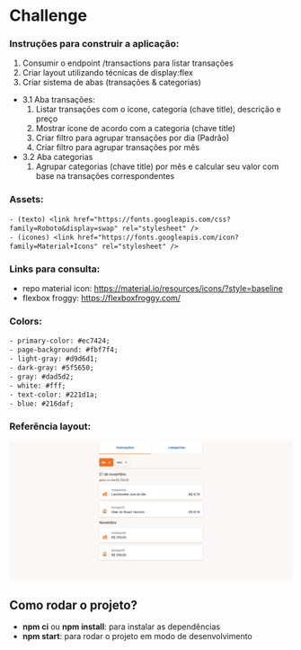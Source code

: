 # Challenge

### Instruções para construir a aplicação:
1. Consumir o endpoint /transactions para listar transações
2. Criar layout utilizando técnicas de display:flex
3. Criar sistema de abas (transações & categorias)
- 3.1 Aba transações:
    1. Listar transações com o ícone, categoria (chave title), descrição e preço
    2. Mostrar ícone de acordo com a categoria (chave title)
    3. Criar filtro para agrupar transações por dia (Padrão)
    4. Criar filtro para agrupar transações por mês
- 3.2 Aba categorias
    1. Agrupar categorias (chave title) por mês e calcular seu valor com base na transações correspondentes


### Assets:
    - (texto) <link href="https://fonts.googleapis.com/css?family=Roboto&display=swap" rel="stylesheet" />
    - (icones) <link href="https://fonts.googleapis.com/icon?family=Material+Icons" rel="stylesheet" />

### Links para consulta:
- repo material icon: https://material.io/resources/icons/?style=baseline
- flexbox froggy: https://flexboxfroggy.com/

### Colors:
    - primary-color: #ec7424;
    - page-background: #fbf7f4;
    - light-gray: #d9d6d1;
    - dark-gray: #5f5650;
    - gray: #dad5d2;
    - white: #fff;
    - text-color: #221d1a;
    - blue: #216daf;

### Referência layout:
![Screenshot](layout.png)

## Como rodar o projeto?
- **npm ci** ou **npm install**: para instalar as dependências
- **npm start**: para rodar o projeto em modo de desenvolvimento

